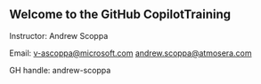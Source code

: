 ## Welcome to the GitHub CopilotTraining

Instructor: Andrew Scoppa

Email: v-ascoppa@microsoft.com andrew.scoppa@atmosera.com

GH handle:  andrew-scoppa













